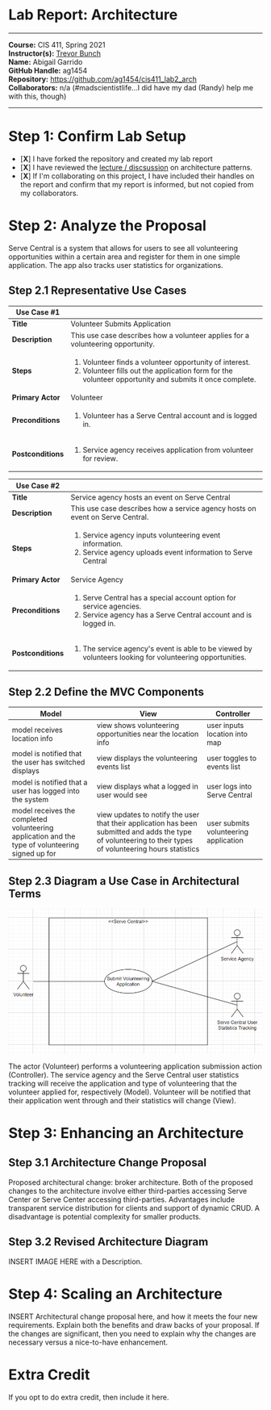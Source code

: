 # Lab Report: Architecture
___
**Course:** CIS 411, Spring 2021  
**Instructor(s):** [Trevor Bunch](https://github.com/trevordbunch)  
**Name:** Abigail Garrido  
**GitHub Handle:** ag1454  
**Repository:** https://github.com/ag1454/cis411_lab2_arch  
**Collaborators:** n/a (#madscientistlife...I did have my dad (Randy) help me with this, though)
___

# Step 1: Confirm Lab Setup
- [**X**] I have forked the repository and created my lab report
- [**X**] I have reviewed the [lecture / discsussion](../assets/04p1_SolutionArchitectures.pdf) on architecture patterns.
- [**X**] If I'm collaborating on this project, I have included their handles on the report and confirm that my report is informed, but not copied from my collaborators.

# Step 2: Analyze the Proposal
Serve Central is a system that allows for users to see all volunteering opportunities within a certain area and register for them in one simple application. The app also tracks user statistics for organizations.

## Step 2.1 Representative Use Cases  

| **Use Case #1** | |
|---|---|
| **Title** | Volunteer Submits Application |
| **Description** | This use case describes how a volunteer applies for a volunteering opportunity. |
| **Steps** | <ol><li>Volunteer finds a volunteer opportunity of interest.</li><li>Volunteer fills out the application form for the volunteer opportunity and submits it once complete.</li></ol> |
| **Primary Actor** | Volunteer |
| **Preconditions** | <ol><li>Volunteer has a Serve Central account and is logged in.</li></ol> |
| **Postconditions** | <ol><li>Service agency receives application from volunteer for review.</li></ol> |

| **Use Case #2** | |
|---|---|
| **Title** | Service agency hosts an event on Serve Central |
| **Description** | This use case describes how a service agency hosts on event on Serve Central. |
| **Steps** | <ol><li>Service agency inputs volunteering event information.</li><li>Service agency uploads event information to Serve Central</li></ol> |
| **Primary Actor** | Service Agency |
| **Preconditions** | <ol><li>Serve Central has a special account option for service agencies.</li><li>Service agency has a Serve Central account and is logged in.</li></ol> |
| **Postconditions** | <ol><li>The service agency's event is able to be viewed by volunteers looking for volunteering opportunities.</li></ol> |

## Step 2.2 Define the MVC Components

| Model | View | Controller |
|---|---|---|
| model receives location info | view shows volunteering opportunities near the location info | user inputs location into map |
| model is notified that the user has switched displays | view displays the volunteering events list | user toggles to events list |
| model is notified that a user has logged into the system | view displays what a logged in user would see | user logs into Serve Central |
| model receives the completed volunteering application and the type of volunteering signed up for | view updates to notify the user that their application has been submitted and adds the type of volunteering to their types of volunteering hours statistics | user submits volunteering application |

## Step 2.3 Diagram a Use Case in Architectural Terms
![UML](../assets/UML.PNG)

The actor (Volunteer) performs a volunteering application submission action (Controller). The service agency and the Serve Central user statistics tracking will receive the application and type of volunteering that the volunteer applied for, respectively (Model). Volunteer will be notified that their application went through and their statistics will change (View).

# Step 3: Enhancing an Architecture

## Step 3.1 Architecture Change Proposal
Proposed architectural change: broker architecture. Both of the proposed changes to the architecture involve either third-parties accessing Serve Center or Serve Center accessing third-parties. Advantages include transparent service distribution for clients and support of dynamic CRUD. A disadvantage is potential complexity for smaller products.

## Step 3.2 Revised Architecture Diagram
INSERT IMAGE HERE with a Description.

# Step 4: Scaling an Architecture
INSERT Architectural change proposal here, and how it meets the four new requirements.  Explain both the benefits and draw backs of your proposal.  If the changes are significant, then you need to explain why the changes are necessary versus a nice-to-have enhancement.

# Extra Credit
If you opt to do extra credit, then include it here.